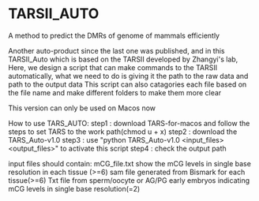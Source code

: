 # TARSII_AUTO
A method to predict the DMRs of genome of mammals efficiently

Another auto-product since the last one was published, and in this TARSII_Auto which is based on the TARSII developed by Zhangyi's lab, 
Here, we design a script that can make commands to the TARSII automatically, what we need to do is giving it the path to the raw data and path to the output data
This script can also catagories each file based on the file name and make different folders to make them more clear

This version can only be used on Macos now

How to use TARS_AUTO:
step1 : download TARS-for-macos and follow the steps to set TARS to the work path(chmod u + x)
step2 : download the TARS_Auto-v1.0
step3 : use "python TARS_Auto-v1.0 <input_files> <output_files>" to activate this script 
step4 : check the output path

input files should contain:
mCG_file.txt show the mCG levels in single base resolution in each tissue (>=6)
sam file generated from Bismark for each tissue(>=6)
Txt file from sperm/oocyte or AG/PG early embryos indicating mCG levels in single base resolution(=2)

